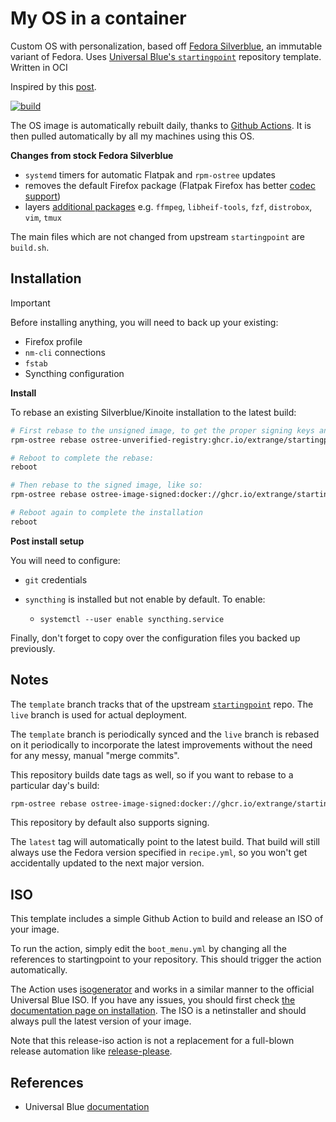 # My OS in a container

Custom OS with personalization, based off [Fedora Silverblue], an immutable variant of Fedora. Uses [Universal Blue's `startingpoint`][startingpoint] repository template. Written in OCI

Inspired by this [post].

[![build]][build-yml]

The OS image is automatically rebuilt daily, thanks to [Github Actions]. It is then pulled automatically by all my machines using this OS.

**Changes from stock Fedora Silverblue**

- `systemd` timers for automatic Flatpak and `rpm-ostree` updates
- removes the default Firefox package (Flatpak Firefox has better [codec support])
- layers [additional packages] e.g. `ffmpeg`, `libheif-tools`, `fzf`, `distrobox`, `vim`, `tmux`

The main files which are not changed from upstream `startingpoint` are `build.sh`.

## Installation

> [!IMPORTANT]
> Before installing anything, you will need to back up your existing:
> 
> - Firefox profile
> - `nm-cli` connections
> - `fstab`
> - Syncthing configuration

**Install**

To rebase an existing Silverblue/Kinoite installation to the latest build:

```bash
# First rebase to the unsigned image, to get the proper signing keys and policies installed:
rpm-ostree rebase ostree-unverified-registry:ghcr.io/extrange/startingpoint:latest

# Reboot to complete the rebase:
reboot

# Then rebase to the signed image, like so:
rpm-ostree rebase ostree-image-signed:docker://ghcr.io/extrange/startingpoint:latest

# Reboot again to complete the installation
reboot
```

**Post install setup**

You will need to configure:

- `git` credentials
- `syncthing` is installed but not enable by default. To enable:

  - `systemctl --user enable syncthing.service`

Finally, don't forget to copy over the configuration files you backed up previously.

## Notes

The `template` branch tracks that of the upstream [`startingpoint`][startingpoint] repo. The `live` branch is used for actual deployment.

The `template` branch is periodically synced and the `live` branch is rebased on it periodically to incorporate the latest improvements without the need for any messy, manual "merge commits".

This repository builds date tags as well, so if you want to rebase to a particular day's build:

```bash
rpm-ostree rebase ostree-image-signed:docker://ghcr.io/extrange/startingpoint:20230403
```

This repository by default also supports signing.

The `latest` tag will automatically point to the latest build. That build will still always use the Fedora version specified in `recipe.yml`, so you won't get accidentally updated to the next major version.

## ISO

This template includes a simple Github Action to build and release an ISO of your image.

To run the action, simply edit the `boot_menu.yml` by changing all the references to startingpoint to your repository. This should trigger the action automatically.

The Action uses [isogenerator](https://github.com/ublue-os/isogenerator) and works in a similar manner to the official Universal Blue ISO. If you have any issues, you should first check [the documentation page on installation](https://universal-blue.org/installation/). The ISO is a netinstaller and should always pull the latest version of your image.

Note that this release-iso action is not a replacement for a full-blown release automation like [release-please](https://github.com/googleapis/release-please).

## References

- Universal Blue [documentation](https://universal-blue.org/tinker/make-your-own/)

[startingpoint]: https://github.com/ublue-os/startingpoint
[build]: https://github.com/extrange/startingpoint/actions/workflows/build.yml/badge.svg
[build-yml]: https://github.com/extrange/startingpoint/actions/workflows/build.yml
[Github Actions]: https://docs.github.com/en/actions/learn-github-actions/understanding-github-actions
[Fedora Silverblue]: https://fedoraproject.org/silverblue/
[codec support]: https://docs.fedoraproject.org/en-US/fedora-silverblue/faq/#_how_can_i_play_more_videos_in_firefox_like_youtube
[additional packages]: https://github.com/ublue-os/main/blob/main/packages.json
[post]: https://www.ypsidanger.com/building-your-own-fedora-silverblue-image/
